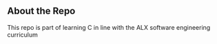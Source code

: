 ## About the Repo

This repo is part of learning C in line with the ALX software engineering curriculum

